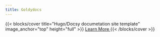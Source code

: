 ```yaml
---
title: Goldydocs
---
```


{{< blocks/cover title="Hugo/Docsy documetation site template" image_anchor="top" height="full" >}}
<a class="btn btn-lg btn-primary me-3 mb-4" href="/docs/">
  Learn More <i class="fas fa-arrow-alt-circle-right ms-2"></i>
</a>
{{< /blocks/cover >}}